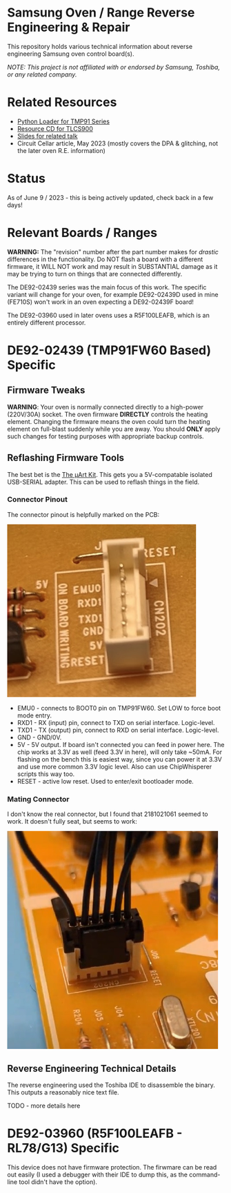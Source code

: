 # Samsung Oven / Range Reverse Engineering & Repair

This repository holds various technical information about reverse engineering Samsung oven control board(s).

*NOTE: This project is not affiliated with or endorsed by Samsung, Toshiba, or any related company.*

# Related Resources

* [Python Loader for TMP91 Series](https://github.com/colinoflynn/pytoshload)
* [Resource CD for TLCS900](https://github.com/colinoflynn/Toshiba-TLCS-900-L-Resources)
* [Slides for related talk](https://colinoflynn.com/2023/06/recon-2023-adventures-of-my-oven-pinocchio-with-chipwhisperer/)
* Circuit Cellar article, May 2023 (mostly covers the DPA & glitching, not the later oven R.E. information)

# Status 

As of June 9 / 2023 - this is being actively updated, check back in a few days!

# Relevant Boards / Ranges

**WARNING:** The "revision" number after the part number makes for *drastic* differences in the functionality. Do NOT flash a board with a different firmware, it WILL NOT work and may result in SUBSTANTIAL damage as it may be trying to turn on things that are connected differently.

The DE92-02439 series was the main focus of this work. The specific variant will change for your oven, for example DE92-02439D used in mine (FE710S) won't work in an oven expecting a DE92-02439F board!

The DE92-03960 used in later ovens uses a R5F100LEAFB, which is an entirely different processor.

# DE92-02439 (TMP91FW60 Based) Specific

## Firmware Tweaks

**WARNING**: Your oven is normally connected directly to a high-power (220V/30A) socket. The oven firmware **DIRECTLY** controls the heating element. Changing the firmware means the oven could turn the heating element on full-blast suddenly while you are away. You should **ONLY** apply such changes for testing purposes with appropriate backup controls.

## Reflashing Firmware Tools

The best bet is the [The μArt Kit](https://www.crowdsupply.com/signoid/muart#products). This gets you a 5V-compatable isolated USB-SERIAL adapter. This can be used to reflash things in the field.

### Connector Pinout

The connector pinout is helpfully marked on the PCB:

![](figures/pinout.jpg)

* EMU0 - connects to BOOT0 pin on TMP91FW60. Set LOW to force boot mode entry.
* RXD1 - RX (input) pin, connect to TXD on serial interface. Logic-level.
* TXD1 - TX (output) pin, connect to RXD on serial interface. Logic-level.
* GND - GND/0V.
* 5V - 5V output. If board isn't connected you can feed in power here. The chip works at 3.3V as well (feed 3.3V in here), will only take ~50mA. For flashing on the bench this is easiest way, since you can power it at 3.3V and use more common 3.3V logic level. Also can use ChipWhisperer scripts this way too.
* RESET - active low reset. Used to enter/exit bootloader mode.

### Mating Connector

I don't know the real connector, but I found that 2181021061 seemed to work. It doesn't fully seat, but seems to work:

![](figures/connector.jpg)

## Reverse Engineering Technical Details 

The reverse engineering used the Toshiba IDE to disassemble the binary. This outputs a reasonably nice text file.

TODO - more details here

# DE92-03960 (R5F100LEAFB - RL78/G13) Specific

This device does not have firmware protection. The firwmare can be read out easily (I used a debugger with their IDE to dump this, as the command-line tool didn't have the option).